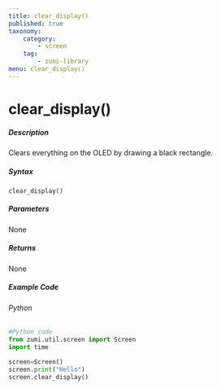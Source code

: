 ```yaml
---
title: clear_display()
published: true
taxonomy:
    category:
        - screen
    tag:
        - zumi-library
menu: clear_display()
---
```


# clear_display()

##### Description
Clears everything on the OLED by drawing a black rectangle.

##### Syntax
```clear_display()```<br />

##### Parameters
None

##### Returns
None

##### Example Code
###### Python
```python
#Python code
from zumi.util.screen import Screen
import time

screen=Screen()
screen.print("Hello")
screen.clear_display()

```